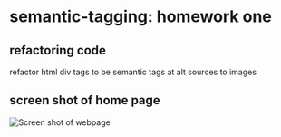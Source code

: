 # semantic-tagging: homework one 

## refactoring code
 refactor html div tags to be semantic tags
 at alt sources to images


## screen shot of home page 
![Screen shot of webpage](./assets/images/screencapture.png)
